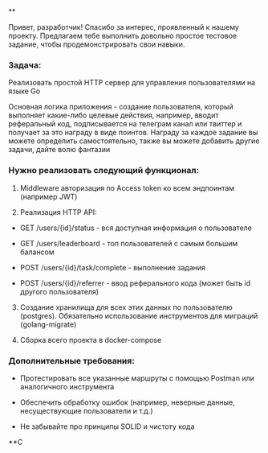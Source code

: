 **

Привет, разработчик! Спасибо за интерес, проявленный к нашему проекту. Предлагаем тебе выполнить довольно простое тестовое задание, чтобы продемонстрировать свои навыки.

### Задача: 

Реализовать простой HTTP сервер для управления пользователями на языке Go



Основная логика приложения - создание пользователя, который выполняет какие-либо целевые действия, например, вводит реферальный код, подписывается на телеграм канал или твиттер и получает за это награду в виде поинтов. Награду за каждое задание вы можете определить самостоятельно, также вы можете добавить другие задачи, дайте волю фантазии



### Нужно реализовать следующий функционал:

1. Middleware авторизация по Access token ко всем эндпоинтам (например JWT)

2. Реализация HTTP API:


- GET /users/{id}/status - вся доступная информация о пользователе

- GET /users/leaderboard - топ пользователей с самым большим балансом


- POST /users/{id}/task/complete - выполнение задания 
    
- POST /users/{id}/referrer - ввод реферального кода (может быть id другого пользователя)


3. Создание хранилища для всех этих данных по пользователю (postgres). Обязательно использование инструментов для миграций (golang-migrate)

4. Сборка всего проекта в docker-compose




### Дополнительные требования:

- Протестировать все указанные маршруты с помощью Postman или аналогичного инструмента

- Обеспечить обработку ошибок (например, неверные данные, несуществующие пользователи и т.д.)

- Не забывайте про принципы SOLID и чистоту кода


**C
